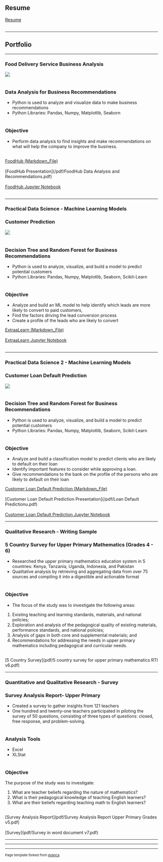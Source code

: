 ## Resume
[Resume](pdf/C_Rudder_Data_PMP_US.pdf) <br><br>

---
## Portfolio

---
### Food Delivery Service Business Analysis
<img src="images/Title Page.jpg?raw=true"/> <br><br>
### Data Analysis for Business Recommendations 
- Python is used to analyze and visualize data to make business recommendations
- Python Libraries: Pandas, Numpy, Matplotlib, Seaborn <br><br>
### Objective
- Perform data analysis to find insights and make recommendations on what will help the company to improve the business. <br><br>

[FoodHub (Markdown_File)](/food_hub.md) <br><br>
[FoodHub Presentation](/pdf/FoodHub Data Analysis and Recommendations.pdf) <br><br>
[FoodHub Jupyter Notebook](/Foodhub_Project_FullCode_corrected.ipynb) <br><br>

---
### Practical Data Science - Machine Learning Models 
### Customer Prediction
<img src="images/Decision_Tree_Diag.png?raw=true"/> <br><br>
### Decision Tree and Random Forest for Business Recommendations 
- Python is used to analyze, visualize, and build a model to predict potential customers
- Python Libraries: Pandas, Numpy, Matplotlib, Seaborn, Scikit-Learn <br><br>
### Objective
- Analyze and build an ML model to help identify which leads are more likely to convert to paid customers,
- Find the factors driving the lead conversion process
- Create a profile of the leads who are likely to convert

[ExtraaLearn (Markdown_File)](/Potential_Customers.md) <br><br>
[ExtraaLearn Jupyter Notebook](/Potential_Customers_Prediction_FC.ipynb) <br><br>

---
### Practical Data Science 2 - Machine Learning Models 
### Customer Loan Default Prediction
<img src="images/Loan Default Prediction Title page.jpg?raw=true"/> <br><br>
### Decision Tree and Random Forest for Business Recommendations 
- Python is used to analyze, visualize, and build a model to predict potential customers
- Python Libraries: Pandas, Numpy, Matplotlib, Seaborn, Scikit-Learn <br><br>
### Objective
- Analyze and build a classification model to predict clients who are likely to default on their loan
- Identify important features to consider while approving a loan.
- Give recommendations to the bank on the profile of the persons who are likely to default on their loan

[Customer Loan Default Prediction (Markdown_File)](/Cap_Project_Loan_Default_Prediction_FC_CR.md) <br><br>
[Customer Loan Default Prediction Presentation](/pdf/Loan Default Predictionu.pdf) <br><br>
[Customer Loan Default Prediction Jupyter Notebook](/Cap_Project_Loan_Default_Prediction_FC_CR.ipynb)

---

### Qualitative Research - Writing Sample
### 5 Country Survey for Upper Primary Mathematics (Grades 4 - 6) 
- Researched the upper primary mathematics education system in 5 countries: Kenya, Tanzania, Uganda, Indonesia, and Pakistan
- Qualitative analysis by retrieving and aggregating data from over 75 sources and compiling it into a digestible and actionable format <br><br>
### Objective
- The focus of the study was to investigate the following areas:
1. Existing teaching and learning standards, materials, and national policies;
2. Exploration and analysis of the pedagogical quality of existing materials, performance standards, 
and national policies;
3. Analysis of gaps in both core and supplemental materials; and
4. Recommendations for addressing the needs in upper primary mathematics including pedagogical 
and curricular needs.<br><br>

[5 Country Survey](pdf/5 country survey for upper primary mathematics RTI v6.pdf)

---

### Quantitative and Qualitative Research - Survey 
### Survey Analysis Report- Upper Primary 
- Created a survey to gather insights from 121 teachers
- One hundred and twenty-one teachers participated in piloting the survey of 50 
questions, consisting of three types of questions: closed, free response, and problem-solving. <br><br>
### Analysis Tools
- Excel
- XLStat <br><br>
### Objective
The purpose of the study was to investigate: 
1. What are teacher beliefs regarding the nature of mathematics?
2. What is their pedagogical knowledge of teaching English learners?
3. What are their beliefs regarding teaching math to English learners?<br><br>

[Survey Analysis Report](pdf/Survey Analysis Report Upper Primary Grades v5.pdf) <br><br>
[Survey](pdf/Survey in word document v7.pdf)

---


---




---
<p style="font-size:11px">Page template forked from <a href="https://github.com/evanca/quick-portfolio">evanca</a></p>
<!-- Remove above link if you don't want to attibute -->
